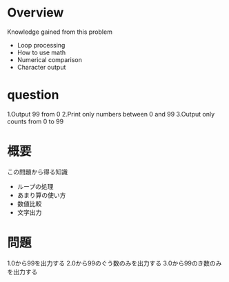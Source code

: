 # Overview
Knowledge gained from this problem

* Loop processing
* How to use math
* Numerical comparison
* Character output

# question
1.Output 99 from 0
2.Print only numbers between 0 and 99
3.Output only counts from 0 to 99

# 概要
この問題から得る知識

* ループの処理
* あまり算の使い方
* 数値比較
* 文字出力

# 問題
1.0から99を出力する
2.0から99のぐう数のみを出力する
3.0から99のき数のみを出力する
